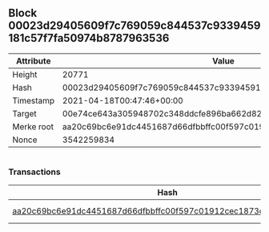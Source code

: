 ## Block 00023d29405609f7c769059c844537c9339459181c57f7fa50974b8787963536

Attribute | Value
--- | ---
Height | 20771
Hash | 00023d29405609f7c769059c844537c9339459181c57f7fa50974b8787963536
Timestamp | 2021-04-18T00:47:46+00:00
Target | 00e74ce643a305948702c348ddcfe896ba662d82c1a228faf4ad12250f07334e
Merke root | aa20c69bc6e91dc4451687d66dfbbffc00f597c01912cec1873d06d2c7fe6732
Nonce | 3542259834

```

```

### Transactions

Hash | Amount
--- | ---
[aa20c69bc6e91dc4451687d66dfbbffc00f597c01912cec1873d06d2c7fe6732](aa20c69bc6e91dc4451687d66dfbbffc00f597c01912cec1873d06d2c7fe6732.md) | 10.00000000 SKEPTI 
